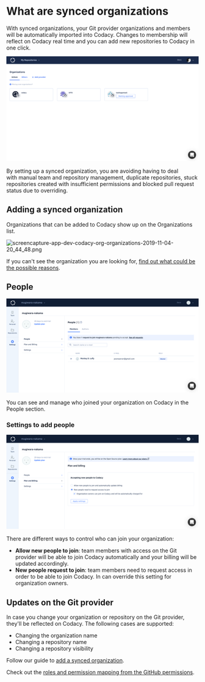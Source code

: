# What are synced organizations

With synced organizations, your Git provider organizations and members will be automatically imported into Codacy. Changes to membership will reflect on Codacy real time and you can add new repositories to Codacy in one click.

![Screenshot_2019-12-19_at_15.39.24.png](../../images/Screenshot_2019-12-19_at_15.39.24.png)

By setting up a synced organization, you are avoiding having to deal with manual team and repository management, duplicate repositories, stuck repositories created with insufficient permissions and blocked pull request status due to overriding.

## Adding a synced organization

Organizations that can be added to Codacy show up on the Organizations list.

![screencapture-app-dev-codacy-org-organizations-2019-11-04-20_44_48.png](../../images/screencapture-app-dev-codacy-org-organizations-2019-11-04-20_44_48.png)

If you can't see the organization you are looking for, [find out what could be the possible reasons](/hc/en-us/articles/360010264500).

## People

![screencapture-app-dev-codacy-org-gh-organizations-mugiwara-nakama-settings-people-2019-11-04-19_02_28.png](../../images/screencapture-app-dev-codacy-org-gh-organizations-mugiwara-nakama-settings-people-2019-11-04-19_02_28.png)

You can see and manage who joined your organization on Codacy in the People section.

### Settings to add people

![screencapture-app-dev-codacy-org-gh-organizations-mugiwara-nakama-settings-billing-2019-11-04-18_58_13.png](../../images/screencapture-app-dev-codacy-org-gh-organizations-mugiwara-nakama-settings-billing-2019-11-04-18_58_13.png)

There are different ways to control who can join your organization:

-   **Allow new people to join**: team members with access on the Git
      provider will be able to join Codacy automatically and your billing
      will be updated accordingly.
-   **New people request to join**: team members need to request access
      in order to be able to join Codacy. In can override this setting for
      organization owners.

## Updates on the Git provider

In case you change your organization or repository on the Git provider, they'll be reflected on Codacy. The following cases are supported: 

-   Changing the organization name
-   Changing a repository name
-   Changing a repository visibility 

Follow our guide to [add a synced organization](/hc/en-us/articles/360010373499).

Check out the [roles and permission mapping from the GitHub permissions](/hc/en-us/articles/360010373559).
